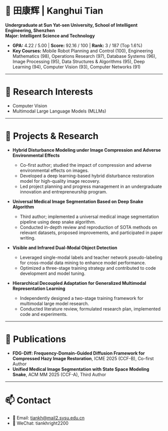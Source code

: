 # 👋 田康辉 | Kanghui Tian

**Undergraduate at Sun Yat-sen University, School of Intelligent Engineering, Shenzhen**  
**Major: Intelligent Science and Technology**  

- **GPA:** 4.22 / 5.00 | **Score:** 92.16 / 100 | **Rank:** 3 / 187 (Top 1.6%)  
- **Key Courses:** Mobile Robot Planning and Control (100), Engineering Mathematics (98), Operations Research (97), Database Systems (96), Image Processing (95), Data Structures & Algorithms (95), Deep Learning (94), Computer Vision (93), Computer Networks (91)

---

# 🔬 Research Interests

- Computer Vision  
- Multimodal Large Language Models (MLLMs)  

---

# 📂 Projects & Research

- **Hybrid Disturbance Modeling under Image Compression and Adverse Environmental Effects** 
  - Co-first author; studied the impact of compression and adverse environmental effects on images.  
  - Developed a deep learning-based hybrid disturbance restoration model for high-quality image recovery.  
  - Led project planning and progress management in an undergraduate innovation and entrepreneurship program.  

- **Universal Medical Image Segmentation Based on Deep Snake Algorithm** 
  - Third author; implemented a universal medical image segmentation pipeline using deep snake algorithm.  
  - Conducted in-depth review and reproduction of SOTA methods on relevant datasets, proposed improvements, and participated in paper writing.  

- **Visible and Infrared Dual-Modal Object Detection**  
  - Leveraged single-modal labels and teacher network pseudo-labeling for cross-modal data mining to enhance model performance.  
  - Optimized a three-stage training strategy and contributed to code development and model tuning.  

- **Hierarchical Decoupled Adaptation for Generalized Multimodal Representation Learning** 
  - Independently designed a two-stage training framework for multimodal large model research.  
  - Conducted literature review, formulated research plan, implemented code and experiments.

---

# 📑 Publications

- **FDG-Diff: Frequency-Domain-Guided Diffusion Framework for Compressed Hazy Image Restoration**, ICME 2025 (CCF-B), Co-first Author  
- **Unified Medical Image Segmentation with State Space Modeling Snake**, ACM MM 2025 (CCF-A), Third Author  

---

# 📫 Contact

- 📧 Email: [tiankh@mail2.sysu.edu.cn](mailto:tiankh@mail2.sysu.edu.cn)
- 💬 WeChat: tiankhright2200
